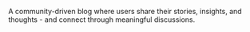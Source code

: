 A community-driven blog where users share their stories, insights, and thoughts - and connect through meaningful discussions.
